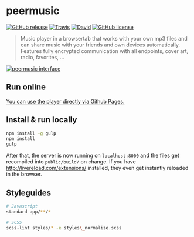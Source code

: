 # peermusic

[![GitHub release](https://img.shields.io/github/release/peermusic/desktop.svg?style=flat-square)](https://github.com/peermusic/desktop/releases)
[![Travis](https://img.shields.io/travis/peermusic/desktop/master.svg?style=flat-square)](https://travis-ci.org/peermusic/desktop)
[![David](https://img.shields.io/david/peermusic/desktop.svg?style=flat-square)]()
[![GitHub license](https://img.shields.io/github/license/peermusic/desktop.svg?style=flat-square)](https://github.com/peermusic/desktop/blob/master/LICENSE)

> Music player in a browsertab that works with your own mp3 files and can share music with your friends and own devices automatically. Features fully encrypted communication with all endpoints, cover art, radio, favorites, ...

[![peermusic interface](http://i.imgur.com/zkNgtMO.png)](http://peermusic.github.io/desktop)

## Run online

[You can use the player directly via Github Pages.](http://peermusic.github.io/desktop)

## Install & run locally

```sh
npm install -g gulp
npm install
gulp
```

After that, the server is now running on `localhost:8000` and the files get recompiled into `public/build/` on change. 
If you have http://livereload.com/extensions/ installed, they even get instantly reloaded in the browser.

## Styleguides

```sh
# Javascript
standard app/**/*

# SCSS
scss-lint styles/* -e styles\_normalize.scss
```
